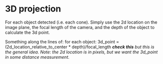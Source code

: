 # 3D projection

For each object detected (i.e. each cone). Simply use the 2d location on the image plane, the focal length of the camera, and the depth of the object to calculate the 3d point.

Something along the lines of:
for each object:
	3d_point = (2d_location_relative_to_center * depth)/focal_length
*__check this__ but this is the general idea. Note: the 2d location is in pixels, but we want the 3d_point in some distance measurement.*